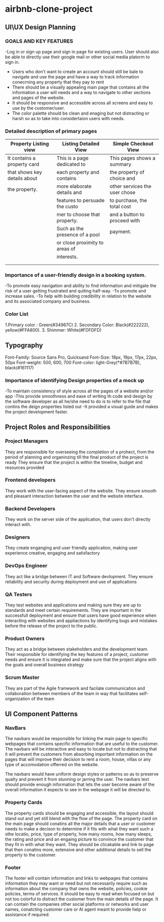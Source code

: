 # airbnb-clone-project
## UI\UX Design Planning

### GOALS AND KEY FEATURES
-Log in or sign up page and sign in page for existing users. User should also be able to directly use their google mail or other social media platorm to sign in.
- Users who don't want to create an account should still be bale to navigate and use the page and have a way to track information conecrning any property that they pay to rent
- There should be a visually appealing main page that contains all the information a user will needs and a way to navigate to other sections and pages of the website.
- It should be responsive and accessible across all screens and easy to use by the customer/user.
- The color palette should be clean and enaging but not distracting or harsh so as to take into considertaion users with needs.

### Detailed description of primary pages
|  Property Listing view       | Listing Detailed View        |  Simple Checkout View        |
|------------------------------|------------------------------|------------------------------|
| It contains a property card  |This is a page dedicated to   | This pages shows a summary   |
|that shows key details about  |each property and contains    | the property of choice and   |
|the property.                 |more elaborate details and    |other services the user chose |
|                              |features to persuade the custo|to purchase, the total cost   |
|                              |mer to choose that property.  |and a button to proceed with  |
|                              |Such as the presence of a pool| payment.                     |
|                              |or close proximity to areas of|                              |
|                              | interests.                   |                              |
|                              |                              |                              |
|                              |                              |                              |


### Importance of a user-friendly design in a booking system.
-To promote easy navigation and ability to find information and mitigate the risk of a user getting frustrated and quiting half-way.
-To promote and increase sales.
-To help with building credibility in relation to the website and its associated company and business.

### Color List
1.Primary color : Green(#34967C)
2. Secondary Color: Black(#222222), yellow(#FFA800).
3. Shimmer: White(#FDFDFD)

## Typography
Font-Family: Source Sans Pro, Quicksand
Font-Size: 18px, 19px, 17px, 22px, 50px
Font-weight: 500, 600, 700
Font-color: light-Grey(*#7B7B7B), black(#161117)

### Importance of identifying Design properties of a mock up
-To maintain consistency of style across all the pages of a website and/or app
-This provide smoothness and ease of writing th code and design by the software developer as all he/she need to do is to refer to the file that contins the deign properties listed out
-It provided a visual guide and makes the project development faster.

## Project Roles and Responsibilities

### Project Managers
 They are responsible for overseeing the completion of a prohect, from the period of planning and organinzing till the final product of the project is ready
 They ensure that the project is within the timeline, budget and resources provided

### Frontend developers
They work with the user-facing aspect of the website. They ensure smooth and pleasant interaction between the user and the website interface.


### Backend Developers
They work on the server side of the application, that users don't directly interact with.

### Designers
They create enganging and user friendly application, making user experience creative, engaging and satisfactory

### DevOps Engineer
They act like a bridge between IT and Software devlopment. 
They ensure reliability and security during deployment and use of applications

### QA Testers
They test websites and applications and making sure they are up to standards and meet certain requirements.
They are important in the successfull deployment and ensure that users have good experience when interacting with websites and appliactions by identifying bugs and mistakes before the release of the project to the public.

### Product Owners
They act as a bridge between stakeholders and the development team.
Their responsible for identifying the key features of a project, customer needs and ensure it is integrated and make sure that the project aligns with the goals and overall business strategy
 ### Scrum Master

 They are part of the Agile framework and facilate communication and collaboration between members of the team in way that facilitates self-organization of the team


 ## UI Component Patterns

 ### NavBars
 The navbars would be responsible for linking the main page to specific webpages that contains specific information that are useful to the customer. The navbars will be interactive and easy to locate but not to distracting that it will prevent the customers from absorbing important information on the pages that will improve their decision to rent a room, house, villas or any type of accomodation offerred on the website.

 The navbars would have uniform design styles or patterns so as to preserve qualty and prevent it from stunning or jarring the user.
 The navbars text should provide enough information that lets the user become aware of the overall information it expects to see in the webpage it will be directed to.

 ### Property Cards
 The property cards should be engaging and accessible, the layout should stand out and yet still blend with the flow of the page. The property card on the main page should conatins all the major details that a user or customer needs to make a decison to determine if it fits with what they want such a sthe locatio, price, type of property, how many rooms, how many sleeps, the rating and price and an engaing picture to convince the customer that they fit in with what they want. They should be clicakable and link to page that then conatins more, extensive and other additional details to sell the property to the customer.

 ### Footer

 The footer will contain information and links to webpages that contains information they may want or need but not necessarily require such as information about the company that owns the website, policies, cookie policies, terms of services. It should be easy to read when focused on but not too colorful to distract the customer from the main details of the page. It can contain the companies other social platforms or networks and user names, conatcting customer care or AI agent meant to provide help or assistance if required.
